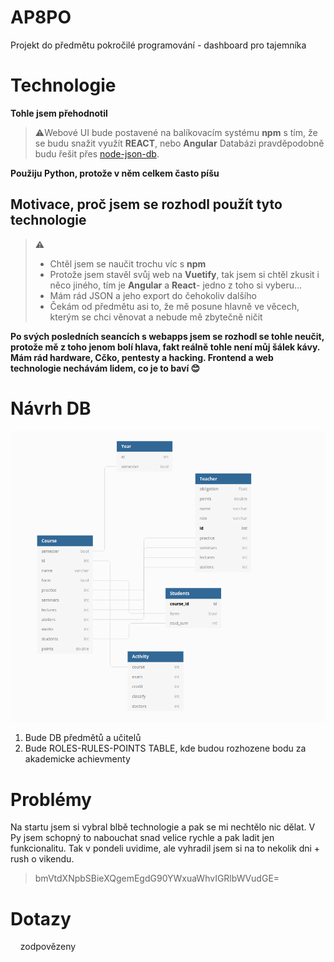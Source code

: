 # AP8PO

Projekt do předmětu pokročilé programování - dashboard pro tajemníka

# Technologie

**Tohle jsem přehodnotil**

> :warning:Webové UI bude postavené na balíkovacím systému **npm** s tím, že se budu snažit využít **REACT**, nebo **Angular**
> Databázi pravděpodobně budu řešit přes [node-json-db](https://www.npmjs.com/package/node-json-db).

**Použiju Python, protože v něm celkem často píšu**

## Motivace, proč jsem se rozhodl použít tyto technologie

> :warning: 
> 
> - Chtěl jsem se naučit trochu víc s **npm**
> - Protože jsem stavěl svůj web na **Vuetify**, tak jsem si chtěl zkusit i něco jiného, tím je **Angular** a **React**- jedno z toho si vyberu...
> - Mám rád JSON a jeho export do čehokoliv dalšího
> - Čekám od předmětu asi to, že mě posune hlavně ve věcech, kterým se chci věnovat a nebude mě zbytečně ničit

**Po svých posledních seancích s webapps jsem se rozhodl se tohle neučit, protože mě z toho jenom bolí hlava, fakt reálně tohle není můj šálek kávy. Mám rád hardware, Cčko, pentesty a hacking. Frontend a web technologie nechávám lidem, co je to baví :blush:**

# Návrh DB

![Obrázek databáze](assets/DB_img.png)

1. Bude DB předmětů a učitelů
2. Bude ROLES-RULES-POINTS TABLE, kde budou rozhozene bodu za akademicke achievmenty

# Problémy

Na startu jsem si vybral blbě technologie a pak se mi nechtělo nic dělat. V Py jsem schopný to nabouchat snad velice rychle a pak ladit jen funkcionalitu. Tak v pondeli uvidime, ale vyhradil jsem si na to nekolik dni + rush o vikendu.

> bmVtdXNpbSBieXQgemEgdG90YWxuaWhvIGRlbWVudGE= 

# Dotazy

    zodpovězeny
